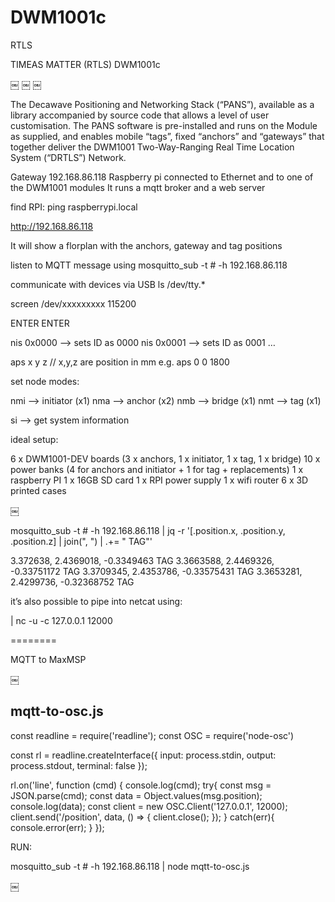 # DWM1001c
RTLS

TIMEAS MATTER  (RTLS)
DWM1001c 

￼
￼
￼

The Decawave Positioning and Networking Stack (“PANS”), available as a library accompanied by source code that allows a level of user customisation. The PANS software is pre-installed and runs on the Module as supplied, and enables mobile “tags”, fixed “anchors” and “gateways” that together deliver the DWM1001 Two-Way-Ranging Real Time Location System (“DRTLS”) Network.

Gateway 192.168.86.118
Raspberry pi connected to Ethernet and to one of the DWM1001 modules
It runs a mqtt broker and a web server

find RPI: 
ping raspberrypi.local


http://192.168.86.118

It will show a florplan with the anchors, gateway and tag positions

listen to MQTT message using
mosquitto_sub -t \# -h 192.168.86.118




communicate with devices via USB
ls /dev/tty.*

screen /dev/xxxxxxxxx 115200

ENTER ENTER

nis 0x0000 —> sets ID as 0000
nis 0x0001 —> sets ID as 0001 
…

aps x y z   // x,y,z are position in mm
e.g. 
aps 0 0 1800 

set node modes:

nmi —> initiator (x1)
nma —> anchor (x2)
nmb —> bridge (x1) 
nmt —> tag (x1) 

si —> get system information




ideal setup: 

6 x DWM1001-DEV boards (3 x anchors, 1 x initiator, 1 x tag, 1 x bridge)
10 x power banks (4  for anchors and initiator + 1 for tag + replacements) 
1 x raspberry PI 
1 x 16GB SD card
1 x RPI power supply
1 x wifi router
6 x 3D printed cases


￼




mosquitto_sub -t \# -h 192.168.86.118 | jq -r  '[.position.x, .position.y, .position.z] | join(", ") | .+= " TAG"'


3.372638, 2.4369018, -0.3349463 TAG
3.3663588, 2.4469326, -0.33751172 TAG
3.3709345, 2.4353786, -0.33575431 TAG
3.3653281, 2.4299736, -0.32368752 TAG

it’s also possible to pipe into netcat using: 

|  nc -u -c 127.0.0.1 12000 

========

MQTT to MaxMSP

￼

## mqtt-to-osc.js

const readline = require('readline');
const OSC = require('node-osc') 
    
const rl = readline.createInterface({
  input: process.stdin,
  output: process.stdout,
  terminal: false
});
   
rl.on('line', function (cmd) {
  console.log(cmd);
  try{
    const msg = JSON.parse(cmd);
    const data = Object.values(msg.position);
    console.log(data);
    const client = new OSC.Client('127.0.0.1', 12000);
    client.send('/position', data, () => {
      client.close();
    });
  }
  catch(err){
    console.error(err);
  }
});


RUN: 

mosquitto_sub -t \# -h 192.168.86.118 | node mqtt-to-osc.js

￼


